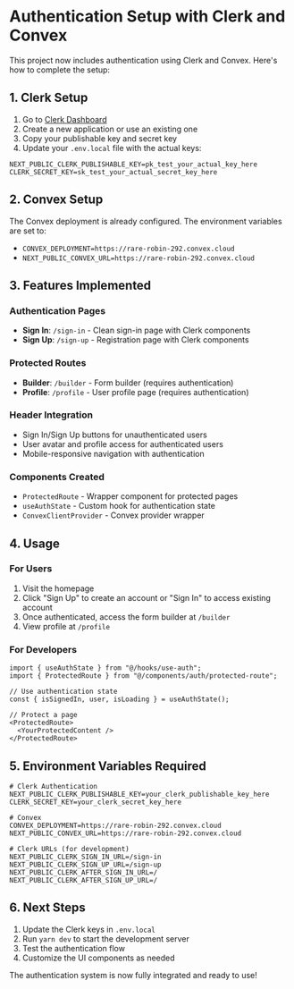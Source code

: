 # Authentication Setup with Clerk and Convex

This project now includes authentication using Clerk and Convex. Here's how to complete the setup:

## 1. Clerk Setup

1. Go to [Clerk Dashboard](https://dashboard.clerk.com/)
2. Create a new application or use an existing one
3. Copy your publishable key and secret key
4. Update your `.env.local` file with the actual keys:

```env
NEXT_PUBLIC_CLERK_PUBLISHABLE_KEY=pk_test_your_actual_key_here
CLERK_SECRET_KEY=sk_test_your_actual_secret_key_here
```

## 2. Convex Setup

The Convex deployment is already configured. The environment variables are set to:
- `CONVEX_DEPLOYMENT=https://rare-robin-292.convex.cloud`
- `NEXT_PUBLIC_CONVEX_URL=https://rare-robin-292.convex.cloud`

## 3. Features Implemented

### Authentication Pages
- **Sign In**: `/sign-in` - Clean sign-in page with Clerk components
- **Sign Up**: `/sign-up` - Registration page with Clerk components

### Protected Routes
- **Builder**: `/builder` - Form builder (requires authentication)
- **Profile**: `/profile` - User profile page (requires authentication)

### Header Integration
- Sign In/Sign Up buttons for unauthenticated users
- User avatar and profile access for authenticated users
- Mobile-responsive navigation with authentication

### Components Created
- `ProtectedRoute` - Wrapper component for protected pages
- `useAuthState` - Custom hook for authentication state
- `ConvexClientProvider` - Convex provider wrapper

## 4. Usage

### For Users
1. Visit the homepage
2. Click "Sign Up" to create an account or "Sign In" to access existing account
3. Once authenticated, access the form builder at `/builder`
4. View profile at `/profile`

### For Developers
```tsx
import { useAuthState } from "@/hooks/use-auth";
import { ProtectedRoute } from "@/components/auth/protected-route";

// Use authentication state
const { isSignedIn, user, isLoading } = useAuthState();

// Protect a page
<ProtectedRoute>
  <YourProtectedContent />
</ProtectedRoute>
```

## 5. Environment Variables Required

```env
# Clerk Authentication
NEXT_PUBLIC_CLERK_PUBLISHABLE_KEY=your_clerk_publishable_key_here
CLERK_SECRET_KEY=your_clerk_secret_key_here

# Convex
CONVEX_DEPLOYMENT=https://rare-robin-292.convex.cloud
NEXT_PUBLIC_CONVEX_URL=https://rare-robin-292.convex.cloud

# Clerk URLs (for development)
NEXT_PUBLIC_CLERK_SIGN_IN_URL=/sign-in
NEXT_PUBLIC_CLERK_SIGN_UP_URL=/sign-up
NEXT_PUBLIC_CLERK_AFTER_SIGN_IN_URL=/
NEXT_PUBLIC_CLERK_AFTER_SIGN_UP_URL=/
```

## 6. Next Steps

1. Update the Clerk keys in `.env.local`
2. Run `yarn dev` to start the development server
3. Test the authentication flow
4. Customize the UI components as needed

The authentication system is now fully integrated and ready to use!
